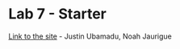 # Lab 7 - Starter

[Link to the site](https://jubamadu.github.io/Lab7_Starter/) - Justin Ubamadu, Noah Jaurigue
